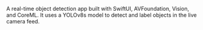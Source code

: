 A real-time object detection app built with SwiftUI, AVFoundation, Vision, and CoreML.
It uses a YOLOv8s model to detect and label objects in the live camera feed.
